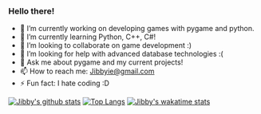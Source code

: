### Hello there!

- 🔭 I’m currently working on developing games with pygame and python.
- 🌱 I’m currently learning Python, C++, C#!
- 👯 I’m looking to collaborate on game development :)
- 🤔 I’m looking for help with advanced database technologies :(
- 💬 Ask me about pygame and my current projects!
- 📫 How to reach me: Jibbyie@gmail.com
- ⚡ Fun fact: I hate coding :D

[![Jibby's github stats](https://github-readme-stats.vercel.app/api?username=Jibbyie&show_icons=true&theme=radical)](https://github.com/Jibbyie/github-readme-stats)
[![Top Langs](https://github-readme-stats.vercel.app/api/top-langs/?username=Jibbyie&layout=compact&show_icons=true&theme=radical)](https://github.com/Jibbyie/github-readme-stats)
[![Jibby's wakatime stats](https://github-readme-stats.vercel.app/api/wakatime?username=Jibbyie&show_icons=true&theme=radical)](https://github.com/Jibbyie/github-readme-stats)

